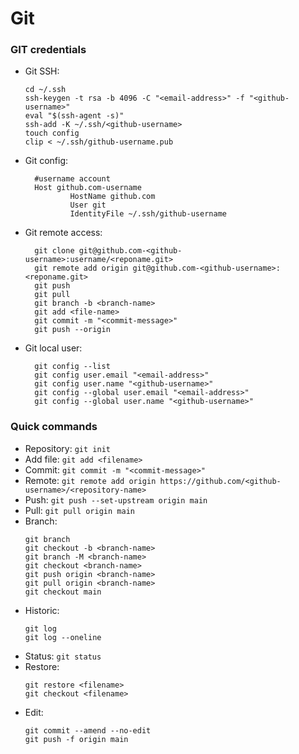 # Git

### GIT credentials

- Git SSH:
	```
  cd ~/.ssh
	ssh-keygen -t rsa -b 4096 -C "<email-address>" -f "<github-username>"
	eval "$(ssh-agent -s)"
	ssh-add -K ~/.ssh/<github-username>
	touch config
	clip < ~/.ssh/github-username.pub
  ```
- Git config:
  ```
	#username account
 	Host github.com-username
      		HostName github.com
      		User git
      		IdentityFile ~/.ssh/github-username
  ```
- Git remote access:
  ```
	git clone git@github.com-<github-username>:username/<reponame.git>
	git remote add origin git@github.com-<github-username>:<reponame.git>
	git push
	git pull
	git branch -b <branch-name>
	git add <file-name>
	git commit -m "<commit-message>"
	git push --origin
  ```
- Git local user:
  ```
	git config --list
	git config user.email "<email-address>"
	git config user.name "<github-username>"
	git config --global user.email "<email-address>"
	git config --global user.name "<github-username>"
  ```
  
### Quick commands

- Repository: `git init`
- Add file: `git add <filename>`
- Commit: `git commit -m "<commit-message>"`
- Remote: `git remote add origin https://github.com/<github-username>/<repository-name>`
- Push: `git push --set-upstream origin main`
- Pull: `git pull origin main`
- Branch:
  ```
  git branch
  git checkout -b <branch-name>
  git branch -M <branch-name>
  git checkout <branch-name>
  git push origin <branch-name>
  git pull origin <branch-name>
  git checkout main
  ```
- Historic:
  ```
  git log
  git log --oneline
  ```
- Status: `git status`
- Restore:
  ```
  git restore <filename>
  git checkout <filename>
  ```
- Edit:
  ```
  git commit --amend --no-edit
  git push -f origin main
  ```

